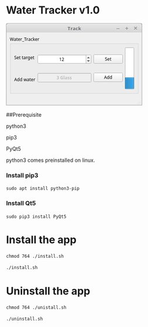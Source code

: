 # Water Tracker v1.0

![water_tracker_v1.0.2.png](https://github.com/dru18/track/blob/master/App/Screenshot/water_tracker_v1.0.png)

##Prerequisite

python3

pip3

PyQt5

python3 comes preinstalled on linux.

### Install pip3

```sudo apt install python3-pip```

### Install Qt5

```sudo pip3 install PyQt5```

# Install the app

```chmod 764 ./install.sh```

```./install.sh```

# Uninstall the app

```chmod 764 ./unistall.sh```

```./uninstall.sh```
